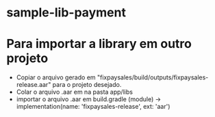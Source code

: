 # sample-lib-payment

# Para importar a library em outro projeto
- Copiar o arquivo gerado em "fixpaysales/build/outputs/fixpaysales-release.aar" para o projeto desejado.
- Colar o arquivo .aar em na pasta app/libs
- importar o arquivo .aar em build.gradle (module) -> implementation(name: 'fixpaysales-release', ext: 'aar')
